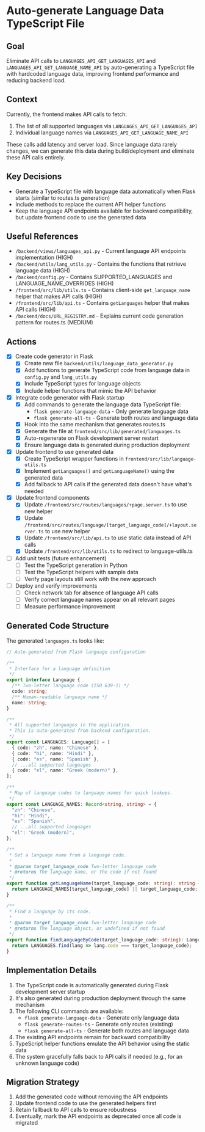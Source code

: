 # Auto-generate Language Data TypeScript File

## Goal

Eliminate API calls to `LANGUAGES_API_GET_LANGUAGES_API` and `LANGUAGES_API_GET_LANGUAGE_NAME_API` by auto-generating a TypeScript file with hardcoded language data, improving frontend performance and reducing backend load.

## Context

Currently, the frontend makes API calls to fetch:
1. The list of all supported languages via `LANGUAGES_API_GET_LANGUAGES_API`  
2. Individual language names via `LANGUAGES_API_GET_LANGUAGE_NAME_API`

These calls add latency and server load. Since language data rarely changes, we can generate this data during build/deployment and eliminate these API calls entirely.

## Key Decisions

- Generate a TypeScript file with language data automatically when Flask starts (similar to routes.ts generation)
- Include methods to replace the current API helper functions
- Keep the language API endpoints available for backward compatibility, but update frontend code to use the generated data

## Useful References

- `/backend/views/languages_api.py` - Current language API endpoints implementation (HIGH)
- `/backend/utils/lang_utils.py` - Contains the functions that retrieve language data (HIGH)
- `/backend/config.py` - Contains SUPPORTED_LANGUAGES and LANGUAGE_NAME_OVERRIDES (HIGH)
- `/frontend/src/lib/utils.ts` - Contains client-side `get_language_name` helper that makes API calls (HIGH)
- `/frontend/src/lib/api.ts` - Contains `getLanguages` helper that makes API calls (HIGH)
- `/backend/docs/URL_REGISTRY.md` - Explains current code generation pattern for routes.ts (MEDIUM)

## Actions

- [x] Create code generator in Flask
  - [x] Create new file `backend/utils/language_data_generator.py` 
  - [x] Add functions to generate TypeScript code from language data in `config.py` and `lang_utils.py`
  - [x] Include TypeScript types for language objects
  - [x] Include helper functions that mimic the API behavior

- [x] Integrate code generator with Flask startup
  - [x] Add commands to generate the language data TypeScript file:
    - `flask generate-language-data` - Only generate language data
    - `flask generate-all-ts` - Generate both routes and language data
  - [x] Hook into the same mechanism that generates routes.ts
  - [x] Generate the file at `frontend/src/lib/generated/languages.ts`
  - [x] Auto-regenerate on Flask development server restart 
  - [x] Ensure language data is generated during production deployment

- [x] Update frontend to use generated data
  - [x] Create TypeScript wrapper functions in `frontend/src/lib/language-utils.ts` 
  - [x] Implement `getLanguages()` and `getLanguageName()` using the generated data
  - [x] Add fallback to API calls if the generated data doesn't have what's needed

- [x] Update frontend components
  - [x] Update `/frontend/src/routes/languages/+page.server.ts` to use new helper
  - [x] Update `/frontend/src/routes/language/[target_language_code]/+layout.server.ts` to use new helper
  - [x] Update `/frontend/src/lib/api.ts` to use static data instead of API calls
  - [x] Update `/frontend/src/lib/utils.ts` to redirect to language-utils.ts

- [ ] Add unit tests (future enhancement)
  - [ ] Test the TypeScript generation in Python
  - [ ] Test the TypeScript helpers with sample data
  - [ ] Verify page layouts still work with the new approach

- [ ] Deploy and verify improvements
  - [ ] Check network tab for absence of language API calls
  - [ ] Verify correct language names appear on all relevant pages
  - [ ] Measure performance improvement

## Generated Code Structure

The generated `languages.ts` looks like:

```typescript
// Auto-generated from Flask language configuration

/**
 * Interface for a language definition
 */
export interface Language {
  /** Two-letter language code (ISO 639-1) */
  code: string;
  /** Human-readable language name */
  name: string;
}

/**
 * All supported languages in the application.
 * This is auto-generated from backend configuration.
 */
export const LANGUAGES: Language[] = [
  { code: "zh", name: "Chinese" },
  { code: "hi", name: "Hindi" },
  { code: "es", name: "Spanish" },
  // ...all supported languages
  { code: "el", name: "Greek (modern)" },
];

/**
 * Map of language codes to language names for quick lookups.
 */
export const LANGUAGE_NAMES: Record<string, string> = {
  "zh": "Chinese",
  "hi": "Hindi",
  "es": "Spanish",
  // ...all supported languages
  "el": "Greek (modern)",
};

/**
 * Get a language name from a language code.
 * 
 * @param target_language_code Two-letter language code
 * @returns The language name, or the code if not found
 */
export function getLanguageName(target_language_code: string): string {
  return LANGUAGE_NAMES[target_language_code] || target_language_code;
}

/**
 * Find a language by its code.
 * 
 * @param target_language_code Two-letter language code
 * @returns The language object, or undefined if not found
 */
export function findLanguageByCode(target_language_code: string): Language | undefined {
  return LANGUAGES.find(lang => lang.code === target_language_code);
}
```

## Implementation Details

1. The TypeScript code is automatically generated during Flask development server startup
2. It's also generated during production deployment through the same mechanism
3. The following CLI commands are available:
   - `flask generate-language-data` - Generate only language data
   - `flask generate-routes-ts` - Generate only routes (existing)
   - `flask generate-all-ts` - Generate both routes and language data
4. The existing API endpoints remain for backward compatibility
5. TypeScript helper functions emulate the API behavior using the static data
6. The system gracefully falls back to API calls if needed (e.g., for an unknown language code)

## Migration Strategy

1. Add the generated code without removing the API endpoints
2. Update frontend code to use the generated helpers first
3. Retain fallback to API calls to ensure robustness
4. Eventually, mark the API endpoints as deprecated once all code is migrated